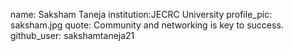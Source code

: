 name: Saksham Taneja
institution:JECRC University 
profile_pic: saksham.jpg
quote: Community and networking is key to success.
github_user: sakshamtaneja21
